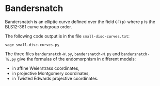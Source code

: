 # Bandersnatch

Bandersnatch is an elliptic curve defined over the field `GF(p)` where
`p` is the BLS12-381 curve subgroup order.

The following code output is in the file `small-disc-curves.txt`:
```
sage small-disc-curves.py
```

The three files `bandersnatch-W.py`, `bandersnatch-M.py` and
`bandersnatch-TE.py` give the formulas of the endomorphism in
different models:
* in affine Weierstrass coordinates,
* in projective Montgomery coordinates,
* in Twisted Edwards projective coordinates.
